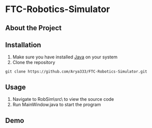 # FTC-Robotics-Simulator

## About the Project

## Installation

1. Make sure you have installed <a href="https://www.java.com/en/download/manual.jsp">Java</a> on your system
2. Clone the repository
```
git clone https://github.com/Arya333/FTC-Robotics-Simulator.git
```

## Usage

1. Navigate to RobSim\src\ to view the source code
2. Run MainWindow.java to start the program
## Demo
